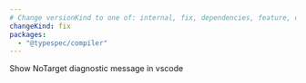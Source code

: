 ```yaml
---
# Change versionKind to one of: internal, fix, dependencies, feature, deprecation, breaking
changeKind: fix
packages:
  - "@typespec/compiler"
---
```


Show NoTarget diagnostic message in vscode
